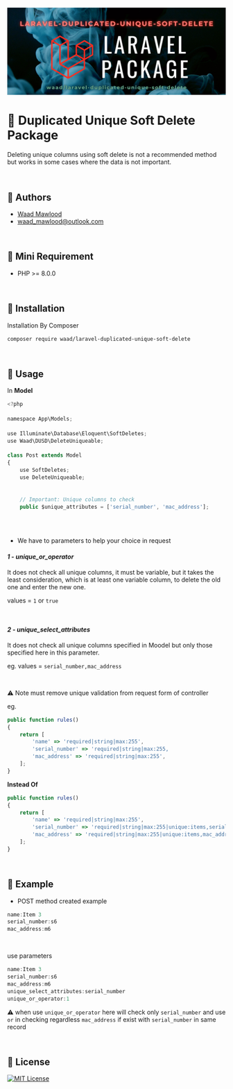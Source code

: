 
![Banner](https://raw.githubusercontent.com/waadmawlood/laravel-duplicated-unique-soft-delete/main/banner/banner.png)


# 📌 Duplicated Unique Soft Delete Package

Deleting unique columns using soft delete is not a recommended method but works in some cases where the data is not important.

&nbsp;

## 🧔 Authors

- [Waad Mawlood](https://www.github.com/waadmawlood)
- waad_mawlood@outlook.com

&nbsp;

## 🎈 Mini Requirement

- PHP >= 8.0.0

&nbsp;

## 💯 Installation

Installation By Composer

```sh
composer require waad/laravel-duplicated-unique-soft-delete
```
&nbsp;

## 🧰 Usage

In **Model**
```js
<?php

namespace App\Models;

use Illuminate\Database\Eloquent\SoftDeletes;
use Waad\DUSD\DeleteUniqueable;

class Post extends Model
{
    use SoftDeletes;
    use DeleteUniqueable;


    // Important: Unique columns to check
    public $unique_attributes = ['serial_number', 'mac_address'];
    
```

&nbsp;

- We have to parameters to help your choice in request

 #### *1 - unique_or_operator*    
 It does not check all unique columns, it must be variable, but it takes the least consideration, which is at least one variable column, to delete the old one and enter the new one.

values = `1` or `true`

&nbsp;

#### *2 - unique_select_attributes*
It does not check all unique columns specified in Moodel but only those specified here in this parameter. 

eg. values = `serial_number,mac_address`

&nbsp;

⚠️ Note must remove unique validation from request form of controller

eg. 

```js
public function rules()
{
    return [
        'name' => 'required|string|max:255',
        'serial_number' => 'required|string|max:255,
        'mac_address' => 'required|string|max:255',
    ];
}
```

**Instead Of**

```js
public function rules()
{
    return [
        'name' => 'required|string|max:255',
        'serial_number' => 'required|string|max:255|unique:items,serial_number',
        'mac_address' => 'required|string|max:255|unique:items,mac_address',
    ];
}
```

&nbsp;

## 🎀 Example

- POST method created example
```js
name:Item 3
serial_number:s6
mac_address:m6
```
&nbsp;

use parameters
```js
name:Item 3
serial_number:s6
mac_address:m6
unique_select_attributes:serial_number
unique_or_operator:1
```

⚠️ when use `unique_or_operator` here will check only `serial_number` and use `or` in checking regardless `mac_address` if exist with `serial_number` in same record

&nbsp;

## 🎯 License

[![MIT License](https://img.shields.io/badge/License-MIT-green.svg)](https://choosealicense.com/licenses/mit/)
